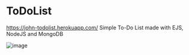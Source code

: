 # ToDoList

https://john-todolist.herokuapp.com/
Simple To-Do List made with EJS, NodeJS and MongoDB

![image](https://user-images.githubusercontent.com/69751989/174516038-19093508-a62f-4bca-a0e9-2bb911d7000f.png)
